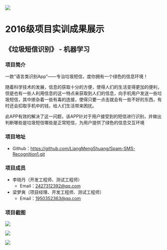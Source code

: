 <img src="../../../image/logo.png"/>

# 2016级项目实训成果展示 

## 《垃圾短信识别》 - 机器学习

### 项目简介

一款“语言类识别App”——专治垃圾短信，度你拥有一个绿色的信息环境！

随着科学技术的发展，信息的获取十分的方便，使得人们的生活变得更加的便利，但是也有一些人利用信息的这一特点来获取到人们的信息，向手机用户发送一些垃圾短信，其中掺杂着一些有毒的连接，使得只要一点击就会有一些不好的东西，有时还会扣取手机中的钱，给人们生活带来困扰。

此APP有效的解决了这一问题，该APP针对于用户接受到的短信进行识别，并做出判断哪些是垃圾短信哪些是正常短信，为用户提供了绿色的信息交互环境

### 项目地址
- Github：https://github.com/LiangMengShuang/Spam-SMS-Recognition1.git

### 项目成员

- 李晓丹（开发工程师、测试工程师）
  - Email：2427312392@qq.com
- 梁梦爽（项目经理、开发工程师、测试工程师）
  - Email：1950352363@qq.com

### 项目截图

![](D:\大三下\少华老师\实训项目\image\原始界面.png)

![](D:\大三下\少华老师\实训项目\image\正常短信.png)

![](D:\大三下\少华老师\实训项目\image\垃圾短信.png)

